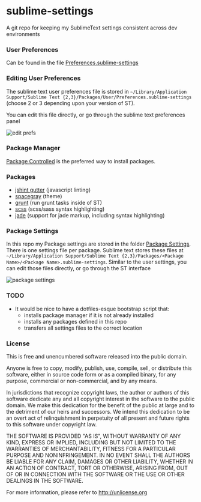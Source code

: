 sublime-settings
================

A git repo for keeping my SublimeText settings consistent across dev environments

### User Preferences

Can be found in the file [Preferences.sublime-settings](./Preferences.sublime-settings)

### Editing User Preferences

The sublime text user preferences file is stored in `~/Library/Application Support/Sublime Text {2,3}/Packages/User/Preferences.sublime-settings` (choose 2 or 3 depending upon your version of ST).

You can edit this file directly, or go through the sublime text preferences panel

![edit prefs](http://i.imgur.com/kOyel51.png)

### Package Manager

[Package Controlled](https://sublime.wbond.net/) is the preferred way to install packages.

### Packages

* [jshint gutter](https://github.com/victorporof/Sublime-JSHint) (javascript linting)
* [spacegray](https://github.com/kkga/spacegray) (theme)
* [grunt](https://sublime.wbond.net/packages/Grunt) (run grunt tasks inside of ST)
* [scss](https://sublime.wbond.net/packages/SCSS) (scss/sass syntax highlighting)
* [jade](https://sublime.wbond.net/packages/Jade) (support for jade markup, including syntax highlighting)

### Package Settings

In this repo my Package settings are stored in the folder [Package Settings](./Package%20Settings). There is one settings file per package. Sublime text stores these files at 
`~/Library/Application Support/Sublime Text {2,3}/Packages/<Package Name>/<Package Name>.sublime-settings`. Similar to the user settings, you can edit those files directly, or go
through the ST interface 

![package settings](http://i.imgur.com/gMZjRmQ.png)

### TODO

* It would be nice to have a dotfiles-esque bootstrap script that:
    * installs package manager if it is not already installed
    * installs any packages defined in this repo
    * transfers all settings files to the correct location

### License

This is free and unencumbered software released into the public domain.

Anyone is free to copy, modify, publish, use, compile, sell, or
distribute this software, either in source code form or as a compiled
binary, for any purpose, commercial or non-commercial, and by any
means.

In jurisdictions that recognize copyright laws, the author or authors
of this software dedicate any and all copyright interest in the
software to the public domain. We make this dedication for the benefit
of the public at large and to the detriment of our heirs and
successors. We intend this dedication to be an overt act of
relinquishment in perpetuity of all present and future rights to this
software under copyright law.

THE SOFTWARE IS PROVIDED "AS IS", WITHOUT WARRANTY OF ANY KIND,
EXPRESS OR IMPLIED, INCLUDING BUT NOT LIMITED TO THE WARRANTIES OF
MERCHANTABILITY, FITNESS FOR A PARTICULAR PURPOSE AND NONINFRINGEMENT.
IN NO EVENT SHALL THE AUTHORS BE LIABLE FOR ANY CLAIM, DAMAGES OR
OTHER LIABILITY, WHETHER IN AN ACTION OF CONTRACT, TORT OR OTHERWISE,
ARISING FROM, OUT OF OR IN CONNECTION WITH THE SOFTWARE OR THE USE OR
OTHER DEALINGS IN THE SOFTWARE.

For more information, please refer to <http://unlicense.org>
